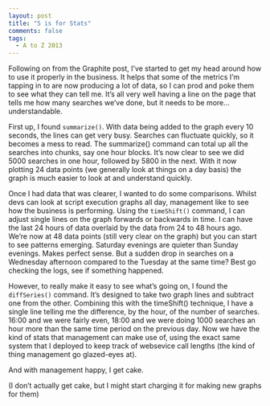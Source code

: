 ```yaml
---
layout: post
title: "S is for Stats"
comments: false
tags:
  - A to Z 2013
---
```


Following on from the Graphite post, I’ve started to get my head around how to use it properly in the business. It helps that some of the metrics I’m tapping in to are now producing a lot of data, so I can prod and poke them to see what they can tell me. It’s all very well having a line on the page that tells me how many searches we’ve done, but it needs to be more… understandable.

First up, I found `summarize()`. With data being added to the graph every 10 seconds, the lines can get very busy. Searches can fluctuate quickly, so it becomes a mess to read. The summarize() command can total up all the searches into chunks, say one hour blocks. It’s now clear to see we did 5000 searches in one hour, followed by 5800 in the next. With it now plotting 24 data points (we generally look at things on a day basis) the graph is much easier to look at and understand quickly.

Once I had data that was clearer, I wanted to do some comparisons. Whilst devs can look at script execution graphs all day, management like to see how the business is performing. Using the `timeShift()` command, I can adjust single lines on the graph forwards or backwards in time. I can have the last 24 hours of data overlaid by the data from 24 to 48 hours ago. We’re now at 48 data points (still very clear on the graph) but you can start to see patterns emerging. Saturday evenings are quieter than Sunday evenings. Makes perfect sense. But a sudden drop in searches on a Wednesday afternoon compared to the Tuesday at the same time? Best go checking the logs, see if something happened.

However, to really make it easy to see what’s going on, I found the `diffSeries()` command. It’s designed to take two graph lines and subtract one from the other. Combining this with the timeShift() technique, I have a single line telling me the difference, by the hour, of the number of searches. 16:00 and we were fairly even, 18:00 and we were doing 1000 searches an hour more than the same time period on the previous day. Now we have the kind of stats that management can make use of, using the exact same system that I deployed to keep track of websevice call lengths (the kind of thing management go glazed-eyes at).

And with management happy, I get cake.

(I don’t actually get cake, but I might start charging it for making new graphs for them)
